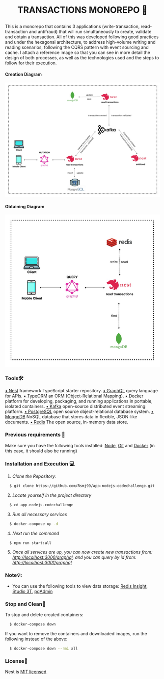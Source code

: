 # <p align="center"> TRANSACTIONS MONOREPO 🏦</p>

<p align="center">
</p>

This is a monorepo that contains 3 applications (write-transaction, read-transaction and antifraud) that will run simultaneously to create, validate and obtain a transaction. All of this was developed following good practices and under the hexagonal architecture, to address high-volume writing and reading scenarios, following the CQRS pattern with event sourcing and cache. I attach a reference image so that you can see in more detail the design of both processes, as well as the technologies used and the steps to follow for their execution.

#### Creation Diagram
![Writing flow design](assets/WritingDiagram.jpg)

#### Obtaining Diagram
![Reading flow design](assets/ReadingDiagram.jpg)

### Tools🛠

[▪️ Nest](https://github.com/nestjs/nest) framework TypeScript starter repository.
[▪️ GraphQL](https://graphql.org/) query language for APIs.
[▪️ TypeORM](https://typeorm.io/) an ORM (Object-Relational Mapping).
[▪️ Docker](https://www.docker.com/) platform for developing, packaging, and running applications in portable, isolated containers.
[▪️ Kafka](https://kafka.apache.org/) open-source distributed event streaming platform.
[▪️ PostgreSQL](https://www.postgresql.org/) open source object-relational database system.
[▪️ MongoDB](https://www.mongodb.com/) NoSQL database that stores data in flexible, JSON-like documents.
[▪️ Redis](https://redis.io/) The open source, in-memory data store.

### Previous requirements 👀

Make sure you have the following tools installed: [Node](https://nodejs.org/es/download), [Git](https://git-scm.com/downloads) and [Docker](https://www.docker.com/products/docker-desktop/) (in this case, it should also be running)

### Installation and Execution 💻

1. *Clone the Repository:*

  ```bash
    $ git clone https://github.com/Rsmj99/app-nodejs-codechallenge.git
  ```

2. *Locate yourself in the project directory*

  ```bash
    $ cd app-nodejs-codechallenge
  ```

3. *Run all necessary services*

  ```bash
    $ docker-compose up -d
  ```

4. *Next run the command*

  ```bash
    $ npm run start:all
  ```

5. *Once all services are up, you can now create new transactions from: <http://localhost:3000/graphql>, and you can query by id from: <http://localhost:3001/graphql>*

### Note💡:
- You can use the following tools to view data storage: [Redis Insight](https://redis.com/redis-enterprise/redis-insight/), [Studio 3T](https://robomongo.org/), [pgAdmin](https://www.pgadmin.org/download/)

### Stop and Clean🧹

To stop and delete created containers:

  ```bash
    $ docker-compose down
  ```

If you want to remove the containers and downloaded images, run the following instead of the above:

```bash
  $ docker-compose down --rmi all
```

### License📄

Nest is [MIT licensed](LICENSE).
